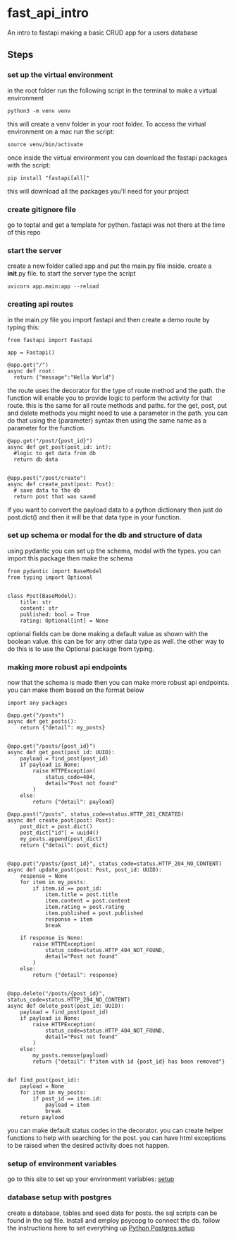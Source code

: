 # fast_api_intro
An intro to fastapi making a basic CRUD app for a users database

## Steps
### set up the virtual environment
in the root folder run the following script in the terminal to make a virtual environment

```
python3 -m venv venv
```

this will create a venv folder in your root folder. To access the virtual environment on a mac run the script:

```
source venv/bin/activate
```

once inside the virtual environment you can download the fastapi packages with the script:

```
pip install "fastapi[all]"
```

this will download all the packages you'll need for your project

### create gitignore file
go to toptal and get a template for python. fastapi was not there at the time of this repo

### start the server
create a new folder called app and put the main.py file inside. create a __init__.py file. to start the server type the script 

```commandline
uvicorn app.main:app --reload
```

### creating api routes
in the main.py file you import fastapi and then create a demo route by typing this:

```
from fastapi import Fastapi

app = Fastapi()

@app.get("/")
async def root:
  return {"message":"Hello World"}
```

the route uses the decorator for the type of route method and the path. the function will enable you to provide logic to perform the 
activity for that route. this is the same for all route methods and paths. for the get, post, put and delete methods you might need to use a parameter
in the path. you can do that using the {parameter} syntax then using the same name as a parameter for the function.

```
@app.get("/post/{post_id}")
async def get_post(post_id: int):
  #logic to get data from db
  return db data
  
  
@app.post("/post/create")
async def create_post(post: Post):
  # save data to the db
  return post that was saved
```

if you want to convert the payload data to a python dictionary then just do post.dict() and then it will be that data type in your function.

### set up schema or modal for the db and structure of data
using pydantic you can set up the schema, modal with the types. you can import this package then make the schema

```
from pydantic import BaseModel
from typing import Optional


class Post(BaseModel):
    title: str
    content: str
    published: bool = True
    rating: Optional[int] = None
```

optional fields can be done making a default value as shown with the boolean value. this can be for any other data type as well. the other way to do 
this is to use the Optional package from typing.

### making more robust api endpoints
now that the schema is made then you can make more robust api endpoints. you can make them based on the format below

```commandline
import any packages

@app.get("/posts")
async def get_posts():
    return {"detail": my_posts}


@app.get("/posts/{post_id}")
async def get_post(post_id: UUID):
    payload = find_post(post_id)
    if payload is None:
        raise HTTPException(
            status_code=404,
            detail="Post not found"
        )
    else:
        return {"detail": payload}

@app.post("/posts", status_code=status.HTTP_201_CREATED)
async def create_post(post: Post):
    post_dict = post.dict()
    post_dict["id"] = uuid4()
    my_posts.append(post_dict)
    return {"detail": post_dict}


@app.put("/posts/{post_id}", status_code=status.HTTP_204_NO_CONTENT)
async def update_post(post: Post, post_id: UUID):
    response = None
    for item in my_posts:
        if item.id == post_id:
            item.title = post.title
            item.content = post.content
            item.rating = post.rating
            item.published = post.published
            response = item
            break

    if response is None:
        raise HTTPException(
            status_code=status.HTTP_404_NOT_FOUND,
            detail="Post not found"
        )
    else:
        return {"detail": response}


@app.delete("/posts/{post_id}", status_code=status.HTTP_204_NO_CONTENT)
async def delete_post(post_id: UUID):
    payload = find_post(post_id)
    if payload is None:
        raise HTTPException(
            status_code=status.HTTP_404_NOT_FOUND,
            detail="Post not found"
        )
    else:
        my_posts.remove(payload)
        return {"detail": f"item with id {post_id} has been removed"}


def find_post(post_id):
    payload = None
    for item in my_posts:
        if post_id == item.id:
            payload = item
            break
    return payload
```

you can make default status codes in the decorator. you can create helper functions to help with searching for the post. you can have
html exceptions to be raised when the desired activity does not happen.


### setup of environment variables
go to this site to set up your environment variables: <a href="https://stackoverflow.com/questions/41546883/what-is-the-use-of-python-dotenv">setup</a>


### database setup with postgres
create a database, tables and seed data for posts. the sql scripts can be found in the sql file. Install and employ psycopg to connect the db.
follow the instructions here to set everything up <a href="https://www.postgresqltutorial.com/postgresql-python/">Python Postgres setup</a>


